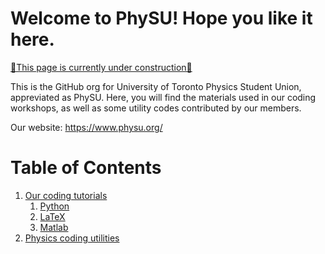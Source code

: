 # Welcome to PhySU! Hope you like it here.

<ins>🚧This page is currently under construction🚧</ins>

This is the GitHub org for University of Toronto Physics Student Union, appreviated as PhySU. Here, you will find the materials used in our coding workshops, as well as some utility codes contributed by our members.

Our website: https://www.physu.org/

# Table of Contents
1. [Our coding tutorials](#something)
    1. [Python](#something)
    2. [LaTeX](#something)
    3. [Matlab](#something)
2. [Physics coding utilities](#something)
